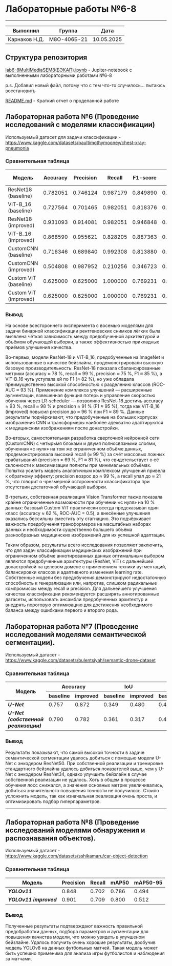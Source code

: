 # Лабораторные работы №6-8

------------------------------------------------
|  Выполнил    |    Группа       | Дата        |
|--------------|-----------------|-------------|
| Карнаков Н.Д.|    М8О-406Б-21  |   10.05.2025|

## Структура репозитория

[lab6-8MultiMediaSEM8(БЭКАП).ipynb](lab6-8MultiMediaSEM8.ipynb(БЭКАП)) - Jupiter-notebook с выполненными лабораторными работами №6-8 

p.s. Добавил новый файл, потому что с тем что-то случилось... пытаюсь восстановить

[README.md](README.md) - Краткий отчет о проделанной работе

## Лабораторная работа №6 (Проведение исследований с моделями классификации)

Используемый датасет для задачи классификации - https://www.kaggle.com/datasets/paultimothymooney/chest-xray-pneumonia

### Сравнительная таблица 

| Модель                             | Accuracy  | Precision | Recall   | F1-score | ROC-AUC  | PR-AUC   |
| ---------------------------------- | --------- | --------- | -------- | -------- | -------- | -------- |
| ResNet18 (baseline)                | 0.782051  | 0.746124  | 0.987179 | 0.849890 | 0.944587 | 0.959907 |
| ViT-B_16 (baseline)                | 0.727564  | 0.701465  | 0.982051 | 0.818376 | 0.932807 | 0.958099 |
| ResNet18 (improved)                | 0.931093  | 0.914081  | 0.982051 | 0.946848 | 0.975093 | 0.983458 |
| ViT-B_16 (improved)                | 0.868590  | 0.955621  | 0.828205 | 0.887363 | 0.960618 | 0.973207 |
| CustomCNN (baseline)               | 0.716346  | 0.689840  | 0.992308 | 0.813880 | 0.843809 | 0.854794 |
| CustomCNN (improved)               | 0.504808  | 0.987952  | 0.210256 | 0.346723 | 0.898619 | 0.933004 |
| Custom ViT (baseline)              | 0.625000  | 0.625000  | 1.000000 | 0.769231 | 0.500000 | 0.625000 |
| Custom ViT (improved)              | 0.625000  | 0.625000  | 1.000000 | 0.769231 | 0.500000 | 0.625000 |

### Вывод

На основе всестороннего эксперимента с восемью моделями для задачи бинарной классификации рентгеновских снимков лёгких была выявлена чёткая зависимость между предобученной архитектурой и объёмом обучающей выборки, а также эффективностью прикладных приёмов улучшения качества.

Во-первых, модели ResNet-18 и ViT-B_16, предобученные на ImageNet и использованные в качестве бейзлайна, продемонстрировали высокую базовую производительность: ResNet-18 показала сбалансированные метрики (accuracy ≈ 78 %, recall ≈ 99 %, precision ≈ 75 %, F1 ≈ 85 %), а ViT-B_16 чуть уступала ей по F1 (≈ 82 %), но уже обладала преимущественно высокой способностью к разделению классов (ROC-AUC ≈ 93 %). Применение комплекса улучшений — расширенные аугментации, взвешенная функция потерь и управление скоростью обучения через LR-scheduler — позволило ResNet-18 достичь accuracy ≈ 93 %, recall ≈ 98 % и precision ≈ 91 % (F1 ≈ 95 %), тогда как ViT-B_16 (improved) повысил precision до ≈ 96 % при F1 ≈ 89 %. Данные результаты подчёркивают, что предобученные на больших корпусах изображения CNN и трансформеры наиболее адекватно адаптируются к медицинским изображениям после донастройки.

Во-вторых, самостоятельная разработка сверточной нейронной сети (CustomCNN) с четырьмя блоками и двумя полносвязными слоями, обученная «с нуля» на том же ограниченном объёме данных, продемонстрировала высокий recall (≈ 99 %) за счёт массовых ложных срабатываний (precision ≈ 69 %, F1 ≈ 81 %), что свидетельствует о её склонности к максимизации полноты при минимальных объёмах. Попытка усилить модель аналогичным комплексом улучшений привела к обратному эффекту: precision возрос до ≈ 99 %, а recall упал до ≈ 21 %, что говорит о чрезмерной осторожности классификатора при отсутствии достаточной обучающей выборки.

В-третьих, собственная реализация Vision Transformer также показала крайне ограниченные возможности при обучении «с нуля» на 10 % данных: базовый Custom ViT практически всегда предсказывал один класс (accuracy ≈ 62 %, ROC-AUC = 0.5), а внесённые улучшения оказались бессильны сместить эту стагнацию. Это подчёркивает важность предобучения трансформеров на масштабных наборах данных и необходимости существенно большего объёма разнообразных медицинских изображений для их успешной адаптации.

Таким образом, результаты всего исследования позволяют заключить, что для задач классификации медицинских изображений при ограниченном объёме аннотированных данных оптимальным выбором являются предобученные архитектуры (ResNet, ViT) с дальнейшей донастройкой на целевом домене с применением техники аугментаций, балансировки классов и адаптивного изменения learning rate. Собственные модели без предобучения демонстрируют недостаточную способность к генерализации или, напротив, слишком радикальные компромиссы между recall и precision. Для дальнейшего улучшения качества классификации рекомендуется расширять аннотированные датасеты, использовать ансамбли предобученных архитектур и внедрять пороговую оптимизацию для достижения необходимого баланса между ошибками первого и второго рода.

## Лабораторная работа №7 (Проведение исследований моделями семантической сегментации).

Используемый датасет - https://www.kaggle.com/datasets/bulentsiyah/semantic-drone-dataset

### Сравнительная таблица 

<table>
    <thead>
        <tr>
            <th rowspan=2>Модель</th>
            <th colspan=2>Accuracy</th>
            <th colspan=2>IoU</th>
            <th colspan=2>Dice</th>
        </tr>
        <tr>
            <th>baseline</th>
            <th>improved</th>
            <th>baseline</th>
            <th>improved</th>
            <th>baseline</th>
            <th>improved</th>
        </tr>
    </thead>
    <tbody>
        <tr>
            <td><b><i>U-Net</i></b></td>
            <td>0.757</td>
            <td>0.872</td>
            <td>0.349</td>
            <td>0.480</td>
            <td>0.439</td>
            <td>0.566</td>
        </tr>
        <tr>
            <td><b><i>U-Net (собственной реализации)</i></b></td>
            <td>0.790</td>
            <td>0.782</td>
            <td>0.361</td>
            <td>0.317</td>
            <td>0.444</td>
            <td>0.374</td>
        </tr>
    </tbody>
</table>

### Вывод

Результаты показывают, что самой высокой точности в задаче семантической сегментации удалось добиться с помощью модели U-Net с энкодером ResNet50. При собственной реализации и тренировке стандартного бейзлайна удалось добиться показателей выше, чем у U-Net с энкодером ResNet34, однако улучшить бейзлайн в случае собственной реализации не удалось. Хоть в общем в процессе обучения лосс снижался, а значения основных метрик увеличивались, добиться значительного повышения точности не получилось. Стоило усложнить модель, так как изначальная реализация очень проста, и оптимизировать подбор гиперпараметров.

---

## Лабораторная работа №8 (Проведение исследований моделями обнаружения и распознавания объектов).

Используемый датасет - https://www.kaggle.com/datasets/sshikamaru/car-object-detection

### Сравнительная таблица 

<table>
    <thead>
        <tr>
            <th>Модель</th>
            <th>Precision</th>
            <th>Recall</th>
            <th>mAP50</th>
            <th>mAP50-95</th>
        </tr>
    </thead>
    <tbody>
        <tr>
            <td><b><i>YOLOv11</i></b></td>
            <td>0.848</td>
            <td>0.702</td>
            <td>0.786</td>
            <td>0.494</td>
        </tr>
        <tr>
            <td><b><i>YOLOv11 improved</i></b></td>
            <td>0.901</td>
            <td>0.709</td>
            <td>0.800</td>
            <td>0.512</td>
        </tr>
    </tbody>
</table>

### Вывод

Полученные результаты подтверждают важность правильной предобработки данных, подбора параметров и аугментации для повышения качнства модели, что можно увидеть в улучшеном бейзлайне. Удалось получить очень хорошие результаты, дообучив модель YOLOv8 на данных футбольных матчей. Такая модель может быть успешно применима для анализа игры футболистов и наблюдения за матчами.
